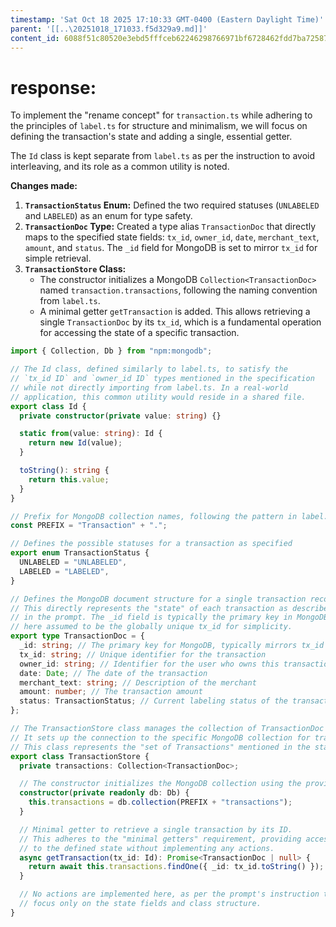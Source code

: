 ```yaml
---
timestamp: 'Sat Oct 18 2025 17:10:33 GMT-0400 (Eastern Daylight Time)'
parent: '[[..\20251018_171033.f5d329a9.md]]'
content_id: 6088f51c80520e3ebd5fffceb62246298766971bf6728462fdd7ba725877ec42
---
```


# response:

To implement the "rename concept" for `transaction.ts` while adhering to the principles of `label.ts` for structure and minimalism, we will focus on defining the transaction's state and adding a single, essential getter.

The `Id` class is kept separate from `label.ts` as per the instruction to avoid interleaving, and its role as a common utility is noted.

**Changes made:**

1. **`TransactionStatus` Enum:** Defined the two required statuses (`UNLABELED` and `LABELED`) as an enum for type safety.
2. **`TransactionDoc` Type:** Created a type alias `TransactionDoc` that directly maps to the specified state fields: `tx_id`, `owner_id`, `date`, `merchant_text`, `amount`, and `status`. The `_id` field for MongoDB is set to mirror `tx_id` for simple retrieval.
3. **`TransactionStore` Class:**
   * The constructor initializes a MongoDB `Collection<TransactionDoc>` named `transaction.transactions`, following the naming convention from `label.ts`.
   * A minimal getter `getTransaction` is added. This allows retrieving a single `TransactionDoc` by its `tx_id`, which is a fundamental operation for accessing the state of a specific transaction.

```typescript
import { Collection, Db } from "npm:mongodb";

// The Id class, defined similarly to label.ts, to satisfy the
// `tx_id ID` and `owner_id ID` types mentioned in the specification
// while not directly importing from label.ts. In a real-world
// application, this common utility would reside in a shared file.
export class Id {
  private constructor(private value: string) {}

  static from(value: string): Id {
    return new Id(value);
  }

  toString(): string {
    return this.value;
  }
}

// Prefix for MongoDB collection names, following the pattern in label.ts
const PREFIX = "Transaction" + ".";

// Defines the possible statuses for a transaction as specified
export enum TransactionStatus {
  UNLABELED = "UNLABELED",
  LABELED = "LABELED",
}

// Defines the MongoDB document structure for a single transaction record.
// This directly represents the "state" of each transaction as described
// in the prompt. The _id field is typically the primary key in MongoDB,
// here assumed to be the globally unique tx_id for simplicity.
export type TransactionDoc = {
  _id: string; // The primary key for MongoDB, typically mirrors tx_id
  tx_id: string; // Unique identifier for the transaction
  owner_id: string; // Identifier for the user who owns this transaction
  date: Date; // The date of the transaction
  merchant_text: string; // Description of the merchant
  amount: number; // The transaction amount
  status: TransactionStatus; // Current labeling status of the transaction
};

// The TransactionStore class manages the collection of TransactionDoc records.
// It sets up the connection to the specific MongoDB collection for transactions.
// This class represents the "set of Transactions" mentioned in the state.
export class TransactionStore {
  private transactions: Collection<TransactionDoc>;

  // The constructor initializes the MongoDB collection using the provided Db instance.
  constructor(private readonly db: Db) {
    this.transactions = db.collection(PREFIX + "transactions");
  }

  // Minimal getter to retrieve a single transaction by its ID.
  // This adheres to the "minimal getters" requirement, providing access
  // to the defined state without implementing any actions.
  async getTransaction(tx_id: Id): Promise<TransactionDoc | null> {
    return await this.transactions.findOne({ _id: tx_id.toString() });
  }

  // No actions are implemented here, as per the prompt's instruction to
  // focus only on the state fields and class structure.
}
```
